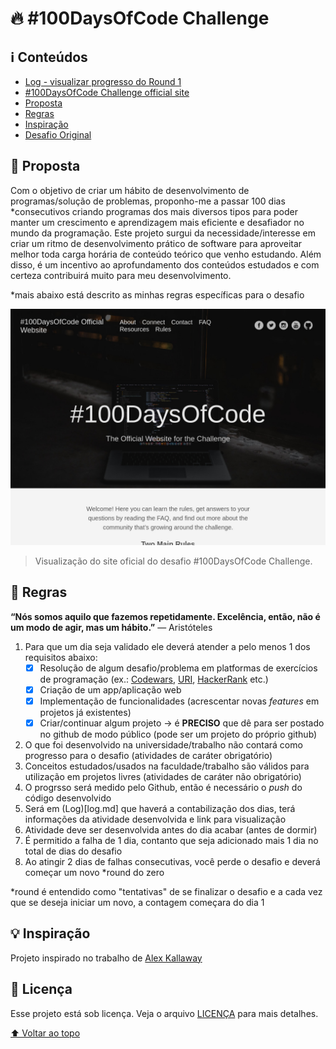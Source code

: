 # 🔥 #100DaysOfCode Challenge

## ℹ️ Conteúdos
- [Log - visualizar progresso do Round 1](rounds/round1/log.md)
- [#100DaysOfCode Challenge official site](https://www.100daysofcode.com)
- [Proposta](#-proposta)
- [Regras](#-regras)
- [Inspiração](#-inspiração)
- [Desafio Original](https://github.com/Kallaway/100-days-of-code)

## 🎯 Proposta

Com o objetivo de criar um hábito de desenvolvimento de programas/solução de problemas, proponho-me a passar 100 dias *consecutivos criando programas dos mais diversos tipos para poder manter um crescimento e aprendizagem mais eficiente e desafiador no mundo da programação.
Este projeto surgui da necessidade/interesse em criar um ritmo de desenvolvimento prático de software para aproveitar melhor toda carga horária de conteúdo teórico que venho estudando. Além disso, é um incentivo ao aprofundamento dos conteúdos estudados e com certeza contribuirá muito para meu desenvolvimento.

*mais abaixo está descrito as minhas regras específicas para o desafio

<a href="https://www.100daysofcode.com">
  <img src="images/100daysofcode_readme.jpg" alt="imagem oficial do site 100DaysOfCode">
</a>

> Visualização do site oficial do desafio #100DaysOfCode Challenge.

## 📜 Regras

**“Nós somos aquilo que fazemos repetidamente. Excelência, então, não é um modo de agir, mas um hábito.”**
 ― Aristóteles

1. Para que um dia seja validado ele deverá atender a pelo menos 1 dos requisitos abaixo:
    - [x] Resolução de algum desafio/problema em platformas de exercícios de programação (ex.: [Codewars](https://www.codewars.com/dashboard), [URI](https://www.beecrowd.com.br/judge/en/login?origem=1), [HackerRank](https://www.hackerrank.com) etc.)
    - [x] Criação de um app/aplicação web
    - [x] Implementação de funcionalidades (acrescentar novas *features* em projetos já existentes)
    - [x] Criar/continuar algum projeto -> é **PRECISO** que dê para ser postado no github de modo público (pode ser um projeto do próprio github)
1. O que foi desenvolvido na universidade/trabalho não contará como progresso para o desafio (atividades de caráter obrigatório)
1. Conceitos estudados/usados na faculdade/trabalho são válidos para utilização em projetos livres (atividades de caráter não obrigatório)
1. O progrsso será medido pelo Github, então é necessário o *push* do código desenvolvido
1. Será em (Log)[log.md] que haverá a contabilização dos dias, terá informações da atividade desenvolvida e link para visualização
1. Atividade deve ser desenvolvida antes do dia acabar (antes de dormir)
1. É permitido a falha de 1 dia, contanto que seja adicionado mais 1 dia no total de dias do desafio
1. Ao atingir 2 dias de falhas consecutivas, você perde o desafio e deverá começar um novo *round do zero

*round é entendido como "tentativas" de se finalizar o desafio e a cada vez que se deseja iniciar um novo, a contagem começara do dia 1

## 💡 Inspiração
Projeto inspirado no trabalho de [Alex Kallaway](https://github.com/kallaway)

## 📝 Licença

Esse projeto está sob licença. Veja o arquivo [LICENÇA](LICENSE) para mais detalhes.

[⬆ Voltar ao topo](#-100daysofcode-challenge)
